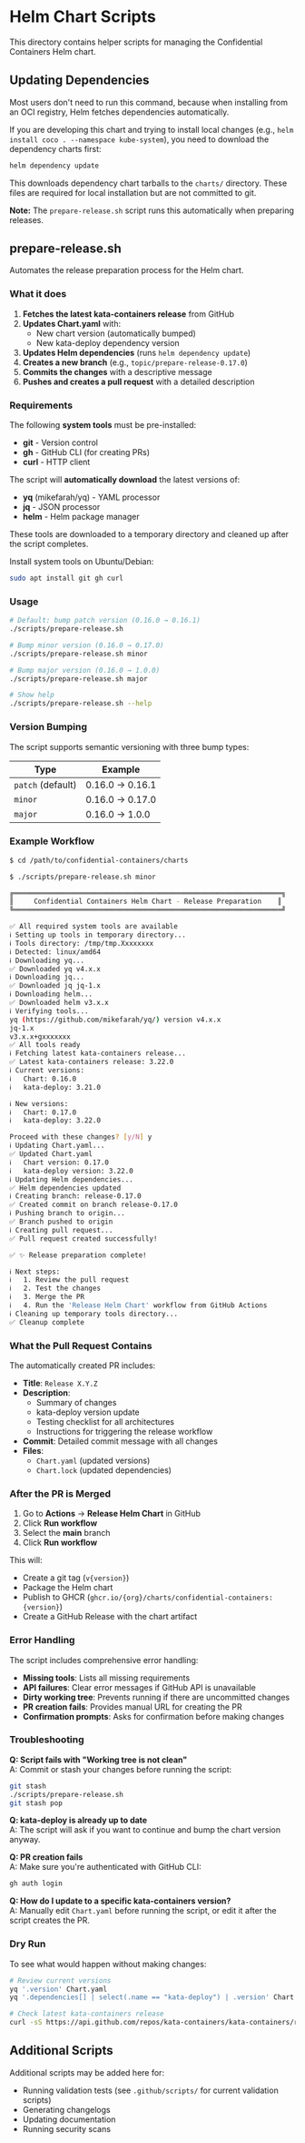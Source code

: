 # Helm Chart Scripts

This directory contains helper scripts for managing the Confidential Containers Helm chart.

## Updating Dependencies

Most users don't need to run this command, because when installing from an OCI registry, Helm fetches dependencies automatically.

If you are developing this chart and trying to install local changes (e.g., `helm install coco . --namespace kube-system`), you need to download the dependency charts first:

```bash
helm dependency update
```

This downloads dependency chart tarballs to the `charts/` directory. These files are required for local installation but are not committed to git.

**Note:** The `prepare-release.sh` script runs this automatically when preparing releases.

## prepare-release.sh

Automates the release preparation process for the Helm chart.

### What it does

1. **Fetches the latest kata-containers release** from GitHub
2. **Updates Chart.yaml** with:
   - New chart version (automatically bumped)
   - New kata-deploy dependency version
3. **Updates Helm dependencies** (runs `helm dependency update`)
4. **Creates a new branch** (e.g., `topic/prepare-release-0.17.0`)
5. **Commits the changes** with a descriptive message
6. **Pushes and creates a pull request** with a detailed description

### Requirements

The following **system tools** must be pre-installed:

- **git** - Version control
- **gh** - GitHub CLI (for creating PRs)
- **curl** - HTTP client

The script will **automatically download** the latest versions of:
- **yq** (mikefarah/yq) - YAML processor
- **jq** - JSON processor
- **helm** - Helm package manager

These tools are downloaded to a temporary directory and cleaned up after the script completes.

Install system tools on Ubuntu/Debian:
```bash
sudo apt install git gh curl
```

### Usage

```bash
# Default: bump patch version (0.16.0 → 0.16.1)
./scripts/prepare-release.sh

# Bump minor version (0.16.0 → 0.17.0)
./scripts/prepare-release.sh minor

# Bump major version (0.16.0 → 1.0.0)
./scripts/prepare-release.sh major

# Show help
./scripts/prepare-release.sh --help
```

### Version Bumping

The script supports semantic versioning with three bump types:

| Type | Example |
|------|---------|
| `patch` (default) | 0.16.0 → 0.16.1 |
| `minor` | 0.16.0 → 0.17.0 |
| `major` | 0.16.0 → 1.0.0 |

### Example Workflow

```bash
$ cd /path/to/confidential-containers/charts

$ ./scripts/prepare-release.sh minor

╔══════════════════════════════════════════════════════════════════╗
║     Confidential Containers Helm Chart - Release Preparation    ║
╚══════════════════════════════════════════════════════════════════╝

✅ All required system tools are available
ℹ Setting up tools in temporary directory...
ℹ Tools directory: /tmp/tmp.Xxxxxxxx
ℹ Detected: linux/amd64
ℹ Downloading yq...
✅ Downloaded yq v4.x.x
ℹ Downloading jq...
✅ Downloaded jq jq-1.x
ℹ Downloading helm...
✅ Downloaded helm v3.x.x
ℹ Verifying tools...
yq (https://github.com/mikefarah/yq/) version v4.x.x
jq-1.x
v3.x.x+gxxxxxxx
✅ All tools ready
ℹ Fetching latest kata-containers release...
✅ Latest kata-containers release: 3.22.0
ℹ Current versions:
ℹ   Chart: 0.16.0
ℹ   kata-deploy: 3.21.0

ℹ New versions:
ℹ   Chart: 0.17.0
ℹ   kata-deploy: 3.22.0

Proceed with these changes? [y/N] y
ℹ Updating Chart.yaml...
✅ Updated Chart.yaml
ℹ   Chart version: 0.17.0
ℹ   kata-deploy version: 3.22.0
ℹ Updating Helm dependencies...
✅ Helm dependencies updated
ℹ Creating branch: release-0.17.0
✅ Created commit on branch release-0.17.0
ℹ Pushing branch to origin...
✅ Branch pushed to origin
ℹ Creating pull request...
✅ Pull request created successfully!

✅ ✨ Release preparation complete!

ℹ Next steps:
ℹ   1. Review the pull request
ℹ   2. Test the changes
ℹ   3. Merge the PR
ℹ   4. Run the 'Release Helm Chart' workflow from GitHub Actions
ℹ Cleaning up temporary tools directory...
✅ Cleanup complete
```

### What the Pull Request Contains

The automatically created PR includes:

- **Title**: `Release X.Y.Z`
- **Description**: 
  - Summary of changes
  - kata-deploy version update
  - Testing checklist for all architectures
  - Instructions for triggering the release workflow
- **Commit**: Detailed commit message with all changes
- **Files**: 
  - `Chart.yaml` (updated versions)
  - `Chart.lock` (updated dependencies)

### After the PR is Merged

1. Go to **Actions** → **Release Helm Chart** in GitHub
2. Click **Run workflow**
3. Select the **main** branch
4. Click **Run workflow**

This will:
- Create a git tag (`v{version}`)
- Package the Helm chart
- Publish to GHCR (`ghcr.io/{org}/charts/confidential-containers:{version}`)
- Create a GitHub Release with the chart artifact

### Error Handling

The script includes comprehensive error handling:

- **Missing tools**: Lists all missing requirements
- **API failures**: Clear error messages if GitHub API is unavailable
- **Dirty working tree**: Prevents running if there are uncommitted changes
- **PR creation fails**: Provides manual URL for creating the PR
- **Confirmation prompts**: Asks for confirmation before making changes

### Troubleshooting

**Q: Script fails with "Working tree is not clean"**  
A: Commit or stash your changes before running the script:
```bash
git stash
./scripts/prepare-release.sh
git stash pop
```

**Q: kata-deploy is already up to date**  
A: The script will ask if you want to continue and bump the chart version anyway.

**Q: PR creation fails**  
A: Make sure you're authenticated with GitHub CLI:
```bash
gh auth login
```

**Q: How do I update to a specific kata-containers version?**  
A: Manually edit `Chart.yaml` before running the script, or edit it after the script creates the PR.

### Dry Run

To see what would happen without making changes:

```bash
# Review current versions
yq '.version' Chart.yaml
yq '.dependencies[] | select(.name == "kata-deploy") | .version' Chart.yaml

# Check latest kata-containers release
curl -sS https://api.github.com/repos/kata-containers/kata-containers/releases/latest | jq -r '.tag_name'
```

## Additional Scripts

Additional scripts may be added here for:
- Running validation tests (see `.github/scripts/` for current validation scripts)
- Generating changelogs
- Updating documentation
- Running security scans
